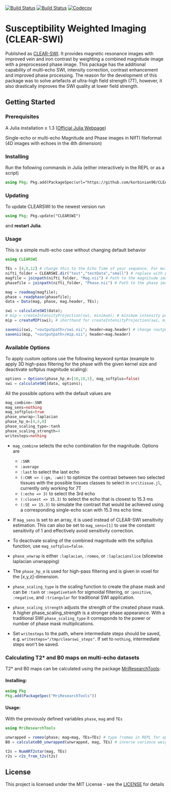 [![Build Status](https://github.com/korbinian90/CLEARSWI.jl/workflows/CI/badge.svg)](https://github.com/korbinian90/CLEARSWI.jl/actions)
[![Build Status](https://ci.appveyor.com/api/projects/status/github/korbinian90/CLEARSWI.jl?svg=true)](https://ci.appveyor.com/project/korbinian90/CLEARSWI-jl)
[![Codecov](https://codecov.io/gh/korbinian90/CLEARSWI.jl/branch/master/graph/badge.svg)](https://codecov.io/gh/korbinian90/CLEARSWI.jl)

# Susceptibility Weighted Imaging (CLEAR-SWI)
Published as [CLEAR-SWI](https://doi.org/10.1016/j.neuroimage.2021.118175). It provides magnetic resonance images with improved vein and iron contrast by weighting a combined magnitude image with a preprocessed phase image. This package has the additional capability of multi-echo SWI, intensity correction, contrast enhancement and improved phase processing. The reason for the development of this package was to solve artefacts at ultra-high field strength (7T), however, it also drastically improves the SWI quality at lower field strength.

## Getting Started

### Prerequisites
A Julia installation ≥ 1.3 ([Official Julia Webpage](https://julialang.org/downloads/))

Single-echo or multi-echo Magnitude and Phase images in NIfTI fileformat (4D images with echoes in the 4th dimension)

### Installing
Run the following commands in Julia (either interactively in the REPL or as a script)

```julia
using Pkg; Pkg.add(PackageSpec(url="https://github.com/korbinian90/CLEARSWI.jl"))
```

### Updating
To update CLEARSWI to the newest version run

```julia
using Pkg; Pkg.update("CLEARSWI")
```

and **restart Julia**.

### Usage
This is a simple multi-echo case without changing default behavior
```julia
using CLEARSWI

TEs = [4,8,12] # change this to the Echo Time of your sequence. For multi-echoes, set a list of TE values, else set a list with a single TE value.
nifti_folder = CLEARSWI.dir("test","testData","small") # replace with path to your folder e.g. nifti_folder="/data/clearswi"
magfile = joinpath(nifti_folder, "Mag.nii") # Path to the magnitude image in nifti format, must be .nii or .hdr
phasefile = joinpath(nifti_folder, "Phase.nii") # Path to the phase image

mag = readmag(magfile);
phase = readphase(phasefile);
data = Data(mag, phase, mag.header, TEs);

swi = calculateSWI(data);
# mip = createIntensityProjection(swi, minimum); # minimum intensity projection, other Julia functions can be used instead of minimum
mip = createMIP(swi); # shorthand for createIntensityProjection(swi, minimum)

savenii(swi, "<outputpath>/swi.nii"; header=mag.header) # change <outputpath> with the path where you want to save the reconstructed SWI
savenii(mip, "<outputpath>/mip.nii"; header=mag.header)
```

### Available Options
To apply custom options use the following keyword syntax (example to apply 3D high-pass filtering for the phase with the given kernel size and deactivate softplus magnitude scaling):

```julia
options = Options(phase_hp_σ=[10,10,5], mag_softplus=false)
swi = calculateSWI(data, options);
```

All the possible options with the default values are
```julia
mag_combine=:SNR
mag_sens=nothing
mag_softplus=true
phase_unwrap=:laplacian
phase_hp_σ=[4,4,0]
phase_scaling_type=:tanh
phase_scaling_strength=4
writesteps=nothing
```
* `mag_combine` selects the echo combination for the magnitude. Options are 
    * `:SNR`
    * `:average`
    * `:last` to select the last echo
    * `(:CNR => (:gm, :wm))` to optimize the contrast between two selected tissues with the possible tissues classes to select in `src\tissue.jl`, currently only working for 7T
    * `(:echo => 3)` to select the 3rd echo 
    * `(:closest => 15.3)` to select the echo that is closest to 15.3 ms 
    * `(:SE => 15.3)` to simulate the contrast that would be achieved using a corresponding single-echo scan with 15.3 ms echo time.

* If `mag_sens` is set to an array, it is used instead of CLEAR-SWI sensitivity estimation. This can also be set to `mag_sens=[1]` to use the constant sensitivity of 1 and effectively avoid sensitivity correction.

* To deactivate scaling of the combined magnitude with the softplus function, use `mag_softplus=false`.

* `phase_unwrap` is either `:laplacian`, `:romeo`, or `:laplacianslice` (slicewise laplacian unwrapping)

* The `phase_hp_σ` is used for high-pass filtering and is given in voxel for the [x,y,z]-dimension.  

* `phase_scaling_type` is the scaling function to create the phase mask and can be `:tanh` or `:negativetanh` for sigmoidal filtering, or `:positive`, `:negative`, and `:triangular` for traditional SWI application.

* `phase_scaling_strength` adjusts the strength of the created phase mask. A higher phase_scaling_strength is a stronger phase appearance. With a traditional SWI `phase_scaling_type` it corresponds to the power or number of phase mask multiplications.

* Set `writesteps` to the path, where intermediate steps should be saved, e.g. `writesteps="/tmp/clearswi_steps"`. If set to `nothing`, intermediate steps won't be saved.

### Calculating T2* and B0 maps on multi-echo datasets
T2* and B0 maps can be calculated using the package [MriResearchTools](https://github.com/korbinian90/MriResearchTools.jl):

#### Installing:

```julia
using Pkg
Pkg.add(PackageSpec("MriResearchTools"))
```

#### Usage:
With the previously defined variables `phase`, `mag` and `TEs`

```julia
using MriResearchTools

unwrapped = romeo(phase; mag=mag, TEs=TEs) # type ?romeo in REPL for options
B0 = calculateB0_unwrapped(unwrapped, mag, TEs) # inverse variance weighted

t2s = NumART2star(mag, TEs)
r2s = r2s_from_t2s(t2s)
```

## License
This project is licensed under the MIT License - see the [LICENSE](https://github.com/korbinian90/CLEARSWI.jl/blob/master/LICENSE) for details

